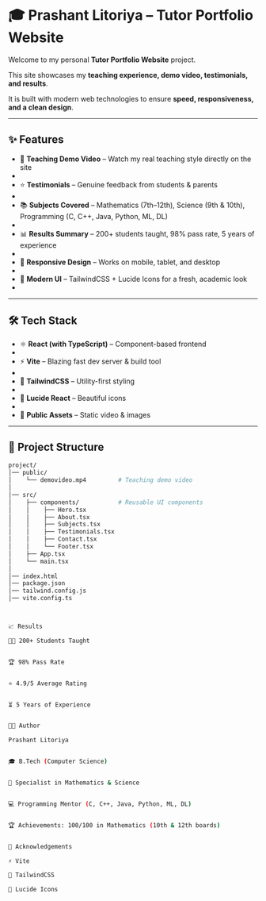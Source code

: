 # 🎓 Prashant Litoriya – Tutor Portfolio Website  



Welcome to my personal **Tutor Portfolio Website** project.


This site showcases my **teaching experience, demo video, testimonials, and results**.  

It is built with modern web technologies to ensure **speed, responsiveness, and a clean design**.  


---


## ✨ Features  


- 🎥 **Teaching Demo Video** – Watch my real teaching style directly on the site
-  
- ⭐ **Testimonials** – Genuine feedback from students & parents
- 
- 📚 **Subjects Covered** – Mathematics (7th–12th), Science (9th & 10th), Programming (C, C++, Java, Python, ML, DL)
- 
- 📊 **Results Summary** – 200+ students taught, 98% pass rate, 5 years of experience
-  
- 📱 **Responsive Design** – Works on mobile, tablet, and desktop
- 
- 🎨 **Modern UI** – TailwindCSS + Lucide Icons for a fresh, academic look
- 

---

## 🛠️ Tech Stack  


- ⚛️ **React (with TypeScript)** – Component-based frontend
-   
- ⚡ **Vite** – Blazing fast dev server & build tool
- 
- 🎨 **TailwindCSS** – Utility-first styling
- 
- 🔔 **Lucide React** – Beautiful icons
- 
- 📂 **Public Assets** – Static video & images


---

## 📂 Project Structure 


```bash
project/
│── public/
│    └── demovideo.mp4         # Teaching demo video
│
│── src/
│    ├── components/           # Reusable UI components
│    │    ├── Hero.tsx
│    │    ├── About.tsx
│    │    ├── Subjects.tsx
│    │    ├── Testimonials.tsx
│    │    ├── Contact.tsx
│    │    └── Footer.tsx
│    ├── App.tsx
│    └── main.tsx
│
│── index.html
│── package.json
│── tailwind.config.js
│── vite.config.ts



📈 Results

👨‍🎓 200+ Students Taught


🏆 98% Pass Rate


⭐ 4.9/5 Average Rating


⏳ 5 Years of Experience


👨‍🏫 Author

Prashant Litoriya


🎓 B.Tech (Computer Science)


📐 Specialist in Mathematics & Science


💻 Programming Mentor (C, C++, Java, Python, ML, DL)


🏆 Achievements: 100/100 in Mathematics (10th & 12th boards)


🙏 Acknowledgements

⚡ Vite

🎨 TailwindCSS

🔔 Lucide Icons
 
